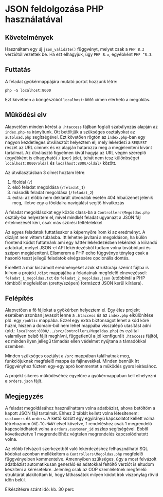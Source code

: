 # JSON feldolgozása PHP használatával

## Követelmények

Használtam egy új `json_validate()` függvényt, melyet csak a `PHP 8.3` verziótól vezettek be. Ha ezt elhagyjuk, úgy `PHP 8.x`, egyébként `PHP ^8.3`.

## Futtatás

A feladat gyökérmappájára mutató portot hozzunk létre:

```
php -S localhost:8000
```

Ezt követően a böngészőből `localhost:8000` címen elérhető a megoldás.

## Működési elv

Alapvetően minden kérést a `.htaccess` fájlban foglalt szabályozás alapján az `index.php`-ra irányítunk. Ott betöltjük a szükséges osztályokat az `autoload.php` segítségével. Ezt követően rögtön az `index.php`-ban egy nagyon kezdetleges útválasztót helyeztem el, mely lekérdezi a `REQUEST` részét az URL címnek és ez alapján határozza meg a megjeleníteni kívánt tartalmat. Az útválasztó figyelmen kívül hagyja az URL végén szereplő (egyébként is elhagyható) `/` (per) jelet, tehát nem tesz különbséget `localhost:8000/oldal` és `localhost:8000/oldal/` között.

Az útválasztásban 3 címet hoztam létre:
1. főoldal (`/`)
2. első feladat megoldása (`/feladat_1`)
3. második feladat megoldása (`/feladat_2`)
4. extra: az előbb nem deklarált útvonalak esetén 404 hibaüzenet jelenik meg, illetve egy a főoldalra navigálást segítő hivatkozás

A feladat megoldásokat egy közös class-ba a `Controllers\Megoldas.php` osztály-ba helyeztem el, mivel mindkét feladat ugyanazt a JSON fájl értelmezését kéri, csak más szűrési feltételekkel.

Az egyes feladatok futtatásakor a képernyőre írom ki az eredményt. A dizájnt nem vittem túlzásba. Itt lehetne javítani a megoldáson, ha külön frontend kódot futtatnánk ami egy háttér lekérdezésben lekérdezi a kiírandó adatokat, melyet JSON-el API lekérdezésből tudtam volna továbbítani és szépen megjeleníteni. Elismerem a PHP echo függvénye tényleg csak a hasonló teszt jellegű feladatok elvégzésére opcionális döntés.

Emellett a már kiszámolt eredményeket azok struktúrája szerint fájlba is kiírom a projekt `/dist` mappájába a feladatnak megfelelő elnevezéssel: `feladat_1_megoldas.txt` és `feladat_2_megoldas.json` (utóbbinál a PHP tömbből megfelelően (pretty/szépen) formázott JSON kerül kiírásra).

## Felépítés

Alapvetően a fő fájlokat a gyökérben helyeztem el. Egy éles projekt esetében azonban javasolt lenne a `.htaccess` és az `index.php` elkülönítése pld. egy `/public` mappába. Ezzel egy extra biztonságot lehet a kód köré húzni, hiszen a domain-ból nem lehet mappába visszalépő utasítást adni (pld.: `localhost:8000/../src/Controllers/Megoldas.php`) és ezáltal valamilyen belső fájlt meghívni, függetlenül a jól konfigurált `.htaccess` fájltól, ez minden ilyen jellegű támadás ellen védelmet nyújtana a támadókkal szemben.

Minden szükséges osztályt a `/src` mappában találhatnak meg, funkciójuknak megfelelő mappa és fájlnevekkel. Minden bennük írt függvényhez fűztem egy-egy apró kommentet a működés gyors leírásához.

A projekt sikeres működéséhez egyelőre a gyökérmappában kell elhelyezni a `orders.json` fájlt.

## Megjegyzés

A feladat megoldásához használhattam volna adatbázist, ahova betöltöm a kapott JSON fájl tartalmát. Ehhez 2 táblát kellett volna létesítenem: `customers` és `orders`. A kettő között egy egyirányú kapcsolatot kellett volna létrehoznom `ONE-TO-MANY` elvet követve, 1 rendeléshez csak 1 megrendelő kapcsolódhatott volna a `orders.customer_id` oszlop segítségével. Ebből következtetve 1 megrendelőhöz végtelen megrendelés kapcsolódhatott volna.

Az előbb felvázolt szerkezetből való lekérdezéshez felhasználható SQL kódokat azonban mellékeltem a `Controllers\Megoldas.php` megfelelő függvényeiben kommentelve. Amennyiben szükséges, úgy a most felvázolt adatbázist automatikusan generáló és adatokkal feltöltő verziót is eltudom készíteni a kérésetekre. Jelenleg csak az OOP szemléletnek megfelelő struktúrát alakítottam ki, hogy láthassátok milyen kódot írok viszonylag rövid időn belül.

Elkészítésre szánt idő: kb. 30 perc
